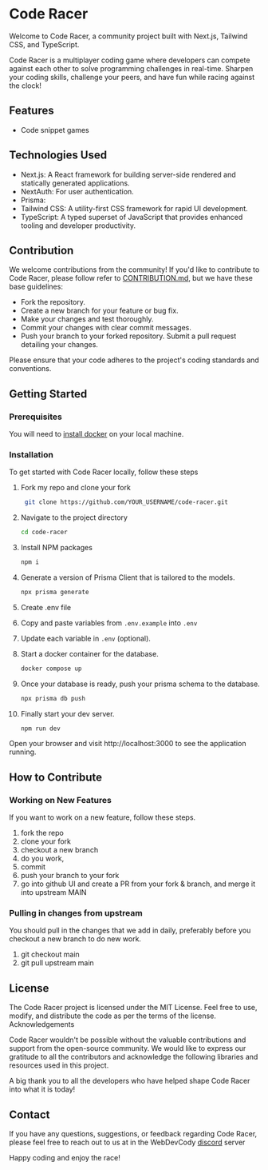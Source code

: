 # Code Racer

Welcome to Code Racer, a community project built with Next.js, Tailwind CSS, and TypeScript.

Code Racer is a multiplayer coding game where developers can compete against each other to solve programming challenges in real-time. Sharpen your coding skills, challenge your peers, and have fun while racing against the clock!

## Features

- Code snippet games

## Technologies Used

- Next.js: A React framework for building server-side rendered and statically generated applications.
- NextAuth: For user authentication.
- Prisma:
- Tailwind CSS: A utility-first CSS framework for rapid UI development.
- TypeScript: A typed superset of JavaScript that provides enhanced tooling and developer productivity.

## Contribution

We welcome contributions from the community! If you'd like to contribute to Code Racer, please follow refer to [CONTRIBUTION.md](CONTRIBUTION.md), but we have these base guidelines:

- Fork the repository.
- Create a new branch for your feature or bug fix.
- Make your changes and test thoroughly.
- Commit your changes with clear commit messages.
- Push your branch to your forked repository.
  Submit a pull request detailing your changes.

Please ensure that your code adheres to the project's coding standards and conventions.

## Getting Started

### Prerequisites

You will need to [install docker](https://example.com) on your local machine.

### Installation

To get started with Code Racer locally, follow these steps

1. Fork my repo and clone your fork
   ```sh
    git clone https://github.com/YOUR_USERNAME/code-racer.git
   ```
2. Navigate to the project directory

   ```sh
   cd code-racer
   ```

3. Install NPM packages
   ```sh
   npm i
   ```
4. Generate a version of Prisma Client that is tailored to the models.
   ```js
   npx prisma generate
   ```
5. Create .env file

6. Copy and paste variables from `.env.example` into `.env`

7. Update each variable in `.env` (optional).

8. Start a docker container for the database.
   ```sh
   docker compose up
   ```
9. Once your database is ready, push your prisma schema to the database.
   ```sh
   npx prisma db push
   ```
10. Finally start your dev server.
    ```sh
    npm run dev
    ```

Open your browser and visit http://localhost:3000 to see the application running.

## How to Contribute

### Working on New Features

If you want to work on a new feature, follow these steps.

1. fork the repo
2. clone your fork
3. checkout a new branch
4. do you work,
5. commit
6. push your branch to your fork
7. go into github UI and create a PR from your fork & branch, and merge it into upstream MAIN

### Pulling in changes from upstream

You should pull in the changes that we add in daily, preferably before you checkout a new branch to do new work.

1. git checkout main
2. git pull upstream main

## License

The Code Racer project is licensed under the MIT License. Feel free to use, modify, and distribute the code as per the terms of the license.
Acknowledgements

Code Racer wouldn't be possible without the valuable contributions and support from the open-source community. We would like to express our gratitude to all the contributors and acknowledge the following libraries and resources used in this project.

A big thank you to all the developers who have helped shape Code Racer into what it is today!

## Contact

If you have any questions, suggestions, or feedback regarding Code Racer, please feel free to reach out to us at in the WebDevCody [discord](https://discord.gg/4kGbBaa) server

Happy coding and enjoy the race!
